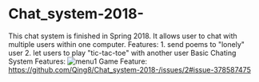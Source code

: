# Chat_system-2018-
This chat system is finished in Spring 2018. 
It allows user to chat with multiple users within one computer.
Features: 
          1. send poems to "lonely" user
          2. let users to play "tic-tac-toe" with another user
Basic Chating System Features:
![menu1](https://user-images.githubusercontent.com/36719612/48178870-f3b1ab80-e356-11e8-8fad-668792bd97df.jpg)
Game Feature:
https://github.com/Qing8/Chat_system-2018-/issues/2#issue-378587475
